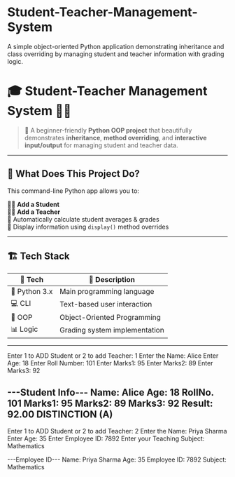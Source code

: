# Student-Teacher-Management-System
A simple object-oriented Python application demonstrating inheritance and class overriding by managing student and teacher information with grading logic.
# 🎓 Student-Teacher Management System 🧑‍🏫

> 🚀 A beginner-friendly **Python OOP project** that beautifully demonstrates **inheritance**, **method overriding**, and **interactive input/output** for managing student and teacher data.

---

## 📌 What Does This Project Do?

This command-line Python app allows you to:

🧑‍🎓 **Add a Student**  
🧑‍🏫 **Add a Teacher**  
🧮 Automatically calculate student averages & grades  
📢 Display information using `display()` method overrides

---

## 🏗️ Tech Stack

| 🔧 Tech        | 💬 Description             |
|---------------|----------------------------|
| 🐍 Python 3.x  | Main programming language  |
| 💻 CLI         | Text-based user interaction |
| 🧠 OOP         | Object-Oriented Programming |
| 📊 Logic       | Grading system implementation |

---

Enter 1 to ADD Student or 2 to add Teacher: 1
Enter the Name: Alice
Enter Age: 18
Enter Roll Number: 101
Enter Marks1: 95
Enter Marks2: 89
Enter Marks3: 92

---Student Info---
Name: Alice
Age: 18
RollNo. 101
Marks1: 95
Marks2: 89
Marks3: 92
Result: 92.00
DISTINCTION (A)
-----------------------------------------------
Enter 1 to ADD Student or 2 to add Teacher: 2
Enter the Name: Priya Sharma
Enter Age: 35
Enter Employee ID: 7892
Enter your Teaching Subject: Mathematics

---Employee ID---
Name: Priya Sharma
Age: 35
Employee ID: 7892
Subject: Mathematics


